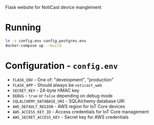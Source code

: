 Flask website for NotiCast device manglement

# Running
```sh
ln -s config.env config.postgres.env
docker-compose up --build
```

# Configuration - `config.env`

- `FLASK_ENV` - One of: "development", "production"
- `FLASK_APP` - Should always be `noticast_web`
- `SECRET_KEY` - 24-byte HMAC key
- `DEBUG` - `true` or `false` depending on debug mode
- `SQLALCHEMY_DATABASE_URI` - SQLAlchemy database URI
- `AWS_DEFAULT_REGION` - AWS region for IoT Core devices
- `AWS_ACCESS_KEY_ID` - Access credentials for IoT Core management
- `AWS_SECRET_ACCESS_KEY` - Secret key for AWS credentials
